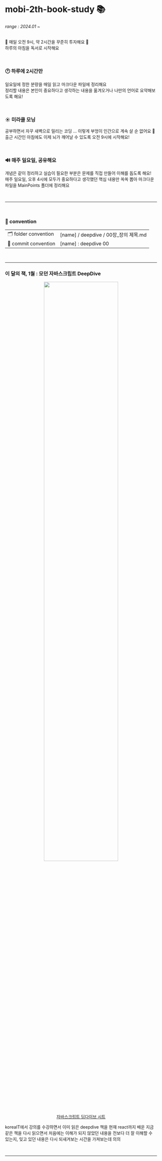 # mobi-2th-book-study 📚

###### range : 2024.01 ~

💚 매일 오전 9시, 약 2시간을 꾸준히 투자해요 💚 <br />
하루의 아침을 독서로 시작해요 <br />

<br />

### 🕐 하루에 2시간만

일요일에 정한 분량을 매일 읽고 마크다운 파일에 정리해요 <br />
정리할 내용은 본인이 중요하다고 생각하는 내용을 옮겨오거나 나만의 언어로 요약해보도록 해요! <br />

<br />

### ☀️ 미라클 모닝

공부하면서 자꾸 새벽으로 밀리는 코딩 ... 이렇게 부엉이 인간으로 계속 살 순 없어요 🌚 <br />
출근 시간인 아침에도 이제 뇌가 깨어날 수 있도록 오전 9시에 시작해요! <br />

<br />

### 🔊 매주 일요일, 공유해요

개념은 같이 정리하고 실습이 필요한 부분은 문제를 직접 만들어 이해를 돕도록 해요! <br />
매주 일요일, 오후 4시에 모두가 중요하다고 생각했던 핵심 내용만 쏙쏙 뽑아 마크다운 파일을 MainPoints 폴더에 정리해요 <br />

<br />

---

<br />

### 📌 convention

<table>
  <tr>
    <td>🗂️ folder convention</td>
    <td>[name] / deepdive / 00장_장의 제목.md</td>
  </tr>
  <tr>
    <td>💬 commit convention</td>
    <td>[name] : deepdive 00</td>
  </tr>
</table>

<br />

---

### 이 달의 책, 1월 : 모던 자바스크립트 DeepDive

<p align="center">
  <img width="70%" src="https://github.com/mobi-community/mobi-2th-book-study/assets/134191817/764ce7ee-c32b-46e7-9087-3ee1b7992b75" />
</p>
<p align="center">
  <a  href="https://docs.google.com/spreadsheets/d/1-7V_po0-FyWRaT8_um9nPkDPbdeEb2qPtAo8PAUI5G8/edit#gid=0">자바스크립트 딥다이브 시트</a>
</p>

koreaIT에서 강의를 수강하면서 이미 읽은 deepdive 책을 현재 react까지 배운 지금 <br />
같은 책을 다시 읽으면서 처음에는 이해가 되지 않았던 내용을 전보다 더 잘 이해할 수 있는지, 잊고 있던 내용은 다시 되새겨보는 시간을 가져보는데 의의

<br />

---
